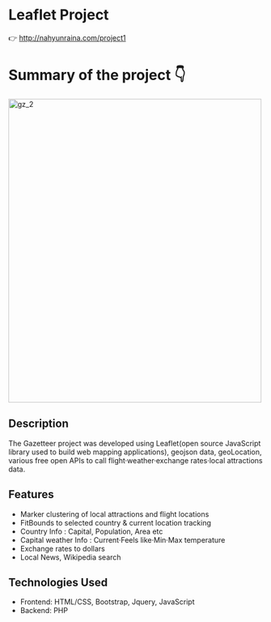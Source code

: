 # Leaflet Project

👉 http://nahyunraina.com/project1

# Summary of the project 👇 
<img width="500" height="600" alt="gz_2" src="https://github.com/skgus5598/leaflet_pj/assets/78111263/cbeb5a7b-1373-4658-8b32-5db2758f2095">

## Description
The Gazetteer project was developed using Leaflet(open source JavaScript library used to build web mapping applications), geojson data, geoLocation, various free open APIs to call flight·weather·exchange rates·local attractions data.


## Features
- Marker clustering of local attractions and flight locations
- FitBounds to selected country & current location tracking
- Country Info : Capital, Population, Area etc
- Capital weather Info : Current·Feels like·Min·Max temperature
- Exchange rates to dollars
- Local News, Wikipedia search

## Technologies Used
- Frontend: HTML/CSS, Bootstrap, Jquery, JavaScript
- Backend: PHP




